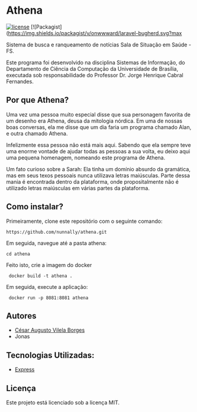 # Athena

[![license](https://img.shields.io/github/license/onwwward/laravel-bugherd.svg?maxAge=2592000)]()
[![Packagist](https://img.shields.io/packagist/v/onwwward/laravel-bugherd.svg?max


Sistema de busca e ranqueamento de notícias Sala de Situação em Saúde - FS.

Este programa foi desenvolvido na disciplina Sistemas de Informação, do Departamento de Ciência da Computação da Universidade de Brasília, executada sob responsabilidade do Professor Dr. Jorge Henrique Cabral Fernandes.


## Por que Athena?
Uma vez uma pessoa muito especial disse que sua personagem favorita de um desenho era Athena, deusa da mitologia nórdica. Em uma de nossas boas conversas, 
ela me disse que um dia faria um programa chamado Alan, e outra chamado Athena.

Infelizmente essa pessoa não está mais aqui. Sabendo que ela sempre teve uma enorme vontade de ajudar todas as pessoas a sua volta, eu deixo aqui uma pequena homenagem, nomeando este programa de Athena.

Um fato curioso sobre a Sarah: Ela tinha um domínio absurdo da gramática, mas em seus texos pessoais nunca utilizava letras maiúsculas. Parte dessa mania é encontrada dentro da plataforma, onde propositalmente não é utilizado letras maiúsculas em várias partes da plataforma.


## Como instalar?

Primeiramente, clone este repositório com o seguinte comando:

```
https://github.com/nunnally/athena.git
```

Em seguida, navegue até a pasta athena:

```
cd athena
```

Feito isto, crie a imagem do docker
```
 docker build -t athena .
```

Em seguida, execute a aplicação:

```
 docker run -p 8081:8081 athena

```



## Autores

* [César Augusto Vilela Borges](https://github.com/nunnally)
* Jonas



## Tecnologias Utilizadas:

* [Express](https://expressjs.com/pt-br/)


## Licença

Este projeto está licenciado sob a licença MIT.
